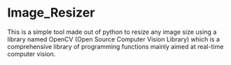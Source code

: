 # Image_Resizer
This is a simple tool made out of python to resize any image size using a library named OpenCV (Open Source Computer Vision Library) which is a comprehensive library of programming functions mainly aimed at real-time computer vision.
